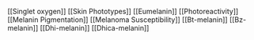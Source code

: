 [[Singlet oxygen]]
[[Skin Phototypes]]
[[Eumelanin]]
[[Photoreactivity]]
[[Melanin Pigmentation]]
[[Melanoma Susceptibility]]
[[Bt-melanin]]
[[Bz-melanin]]
[[Dhi-melanin]]
[[Dhica-melanin]]
